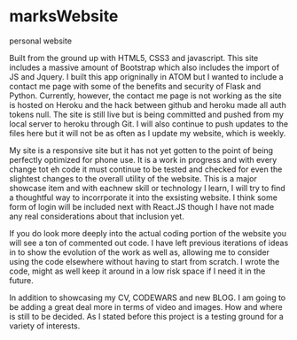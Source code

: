 # marksWebsite
personal website

Built from the ground up with HTML5, CSS3 and javascript. This site includes a massive amount of Bootstrap which also includes the import of JS and Jquery. 
I built this app origninally in ATOM but I wanted to include a contact me page with some of the benefits and security of Flask and Python. Currently, however, the contact me page is not working as the site is hosted on Heroku and the hack between github and heroku made all auth tokens null. The site is still live but is being committed and pushed from my local server to heroku through Git. I will also continue to push updates to the files here but it will not be as often as I update my website, which is weekly.

My site is a responsive site but it has not yet gotten to the point of being perfectly optimized for phone use. It is a work in progress and with every change tot eh code it must continue to be tested and checked for even the slightest changes to the overall utility of the website. This is a major showcase item and with eachnew skill or technology I learn, I will try to find a thoughtful way to incorrporate it into the exsisting website. I think some form of login will be included next with React.JS though I have not made any real considerations about that inclusion yet. 

If you do look more deeply into the actual coding portion of the website you will see a ton of commented out code. I have left previous iterations of ideas in to show the evolution of the work as well as, allowing me to consider using the code elsewhere without having to start from scratch. I wrote the code, might as well keep it around in a low risk space if I need it in the future. 

In addition to showcasing my CV, CODEWARS and new BLOG. I am going to be adding a great deal more in terms of video and images. How and where is still to be decided. As I stated before this project is a testing ground for a variety of interests. 
